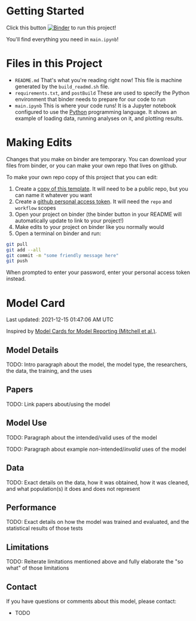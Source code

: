 <!-- This file is automatically generated! -->
<!-- Do not manually edit! To make changes, edit build_readme.md instead. -->

# Getting Started

Click this button [![Binder](https://mybinder.org/badge_logo.svg)](https://mybinder.org/v2/git/https%3A%2F%2Fgithub.com%2FEducationalSciences693%2FTypeScriptBinder/HEAD) to run this project!

You'll find everything you need in `main.ipynb`!

# Files in this Project

- `README.md` That's what you're reading right now! This file is machine generated by the `build_readmd.sh` file.
- `requirements.txt`, and `postBuild` These are used to specify the Python environment that binder needs to prepare for our code to run
- `main.ipynb` This is where your code runs! It is a Jupyter notebook configured to use the [Python](https://python.org/) programming language. It shows an example of loading data, running analyses on it, and plotting results.

# Making Edits

Changes that you make on binder are temporary. You can download your files from binder, or you can make your own repo that lives on github.

To make your own repo copy of this project that you can edit:

1. Create a [copy of this template](https://github.com/EducationalSciences693/TypeScriptBinder/generate). It will need to be a public repo, but you can name it whatever you want
2. Create a [github personal access token](https://docs.github.com/en/authentication/keeping-your-account-and-data-secure/creating-a-personal-access-token). It will need the `repo` and `workflow` scopes
3. Open your project on binder (the binder button in your README will automatically update to link to your project!)
4. Make edits to your project on binder like you normally would
5. Open a terminal on binder and run:
```sh
git pull
git add --all
git commit -m "some friendly message here"
git push
```
When prompted to enter your password, enter your personal access token instead.

# Model Card

Last updated: 2021-12-15 01:47:06 AM UTC

Inspired by [Model Cards for Model Reporting (Mitchell et al.)](https://arxiv.org/abs/1810.03993).

## Model Details

TODO: Intro paragraph about the model, the model type, the researchers, the data, the training, and the uses

## Papers

TODO: Link papers about/using the model

## Model Use

TODO: Paragraph about the intended/valid uses of the model

TODO: Paragraph about example *non*-intended/*invalid* uses of the model

## Data

TODO: Exact details on the data, how it was obtained, how it was cleaned, and what population(s) it does and does not represent

## Performance

TODO: Exact details on how the model was trained and evaluated, and the statistical results of those tests

## Limitations

TODO: Reiterate limitations mentioned above and fully elaborate the "so what" of those limitations

## Contact

If you have questions or comments about this model, please contact:

- TODO

